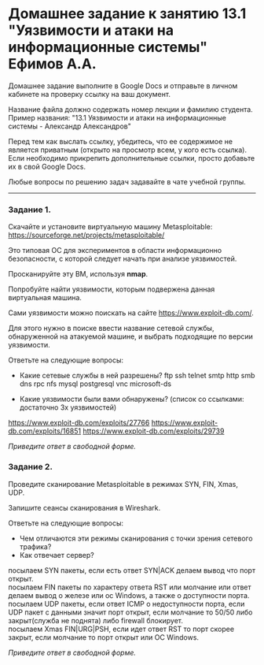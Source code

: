 # Домашнее задание к занятию 13.1 "Уязвимости и атаки на информационные системы" Ефимов А.А.

Домашнее задание выполните в Google Docs и отправьте в личном кабинете на проверку ссылку на ваш документ.

Название файла должно содержать номер лекции и фамилию студента. Пример названия: "13.1 Уязвимости и атаки на информационные системы - Александр Александров"

Перед тем как выслать ссылку, убедитесь, что ее содержимое не является приватным (открыто на просмотр всем, у кого есть ссылка). Если необходимо прикрепить дополнительные ссылки, просто добавьте их в свой Google Docs.

Любые вопросы по решению задач задавайте в чате учебной группы.

------

### Задание 1.

Скачайте и установите виртуальную машину Metasploitable: https://sourceforge.net/projects/metasploitable/

Это типовая ОС для экспериментов в области информационно безопасности, с которой следует начать при анализе уязвимостей.

Просканируйте эту ВМ, используя **nmap**.

Попробуйте найти уязвимости, которым подвержена данная виртуальная машина.

Сами уязвимости можно поискать на сайте https://www.exploit-db.com/.

Для этого нужно в поиске ввести название сетевой службы, обнаруженной на атакуемой машине, и выбрать подходящие по версии уязвимости.

Ответьте на следующие вопросы:

- Какие сетевые службы в ней разрешены? 
ftp
ssh
telnet
smtp
http
smb
dns
rpc
nfs
mysql
postgresql
vnc
microsoft-ds

- Какие уязвимости были вами обнаружены? (список со ссылками: достаточно 3х уязвимостей)

https://www.exploit-db.com/exploits/27766 
https://www.exploit-db.com/exploits/16851 
https://www.exploit-db.com/exploits/29739 
 
  
*Приведите ответ в свободной форме.*  

### Задание 2.

Проведите сканирование Metasploitable в режимах SYN, FIN, Xmas, UDP.

Запишите сеансы сканирования в Wireshark.

Ответьте на следующие вопросы:

- Чем отличаются эти режимы сканирования с точки зрения сетевого трафика? 
- Как отвечает сервер?

посылаем SYN пакеты, если есть ответ SYN|ACK делаем вывод что порт открыт.  
посылаем FIN пакеты по характеру ответа RST или молчание или ответ делаем вывод о железе или ос Windows, а также о доступности порта.   
посылаем UDP пакеты, если ответ ICMP о недоступности порта, если UDP пакет с данными значит порт открыт, если молчание то 50/50 либо закрыт(служба не поднята) либо firewall блокирует.    
посылаем Xmas FIN|URG|PSH, если идет ответ RST то порт скорее закрыт, если молчание то порт открыт или ОС Windows.    


*Приведите ответ в свободной форме.*